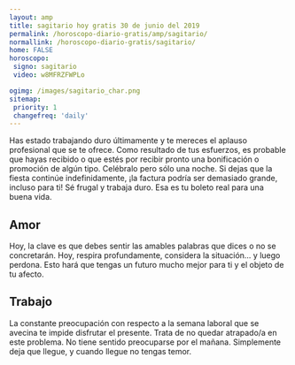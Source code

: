 ```yaml
---
layout: amp
title: sagitario hoy gratis 30 de junio del 2019 
permalink: /horoscopo-diario-gratis/amp/sagitario/
normallink: /horoscopo-diario-gratis/sagitario/
home: FALSE
horoscopo:
 signo: sagitario
 video: w8MFRZFWPLo

ogimg: /images/sagitario_char.png
sitemap:
 priority: 1
 changefreq: 'daily'
---
```



Has estado trabajando duro últimamente y te mereces el aplauso profesional que se te ofrece. Como resultado de tus esfuerzos, es probable que hayas recibido o que estés por recibir pronto una bonificación o promoción de algún tipo. Celébralo pero sólo una noche. Si dejas que la fiesta continúe indefinidamente, ¡la factura podría ser demasiado grande, incluso para ti! Sé frugal y trabaja duro. Esa es tu boleto real para una buena vida.

## Amor

Hoy, la clave es que debes sentir las amables palabras que dices o no se concretarán. Hoy, respira profundamente, considera la situación... y luego perdona. Esto hará que tengas un futuro mucho mejor para ti y el objeto de tu afecto.

## Trabajo

La constante preocupación con respecto a la semana laboral que se avecina te impide disfrutar el presente. Trata de no quedar atrapado/a en este problema. No tiene sentido preocuparse por el mañana. Simplemente deja que llegue, y cuando llegue no tengas temor.